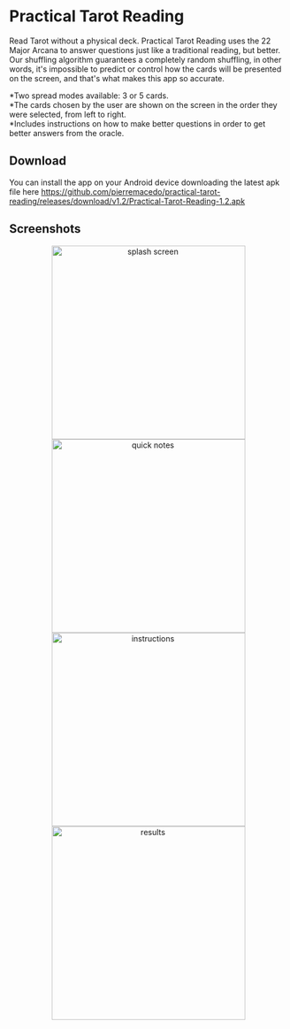 # Practical Tarot Reading

Read Tarot without a physical deck. Practical Tarot Reading uses the 22 Major Arcana to answer questions just like a traditional reading, but better. Our shuffling algorithm guarantees a completely random shuffling, in other words, it's impossible to predict or control how the cards will be presented on the screen, and that's what makes this app so accurate.

*Two spread modes available: 3 or 5 cards.  
*The cards chosen by the user are shown on the screen in the order they were selected, from left to right.  
*Includes instructions on how to make better questions in order to get better answers from the oracle. 

## Download

You can install the app on your Android device downloading the latest apk file here https://github.com/pierremacedo/practical-tarot-reading/releases/download/v1.2/Practical-Tarot-Reading-1.2.apk

## Screenshots
<p align="center">
<img src="https://raw.githubusercontent.com/pierremacedo/practical-tarot-reading/master/screenshots/splashscreen.png" height="350" title="splash screen">
<img src="https://raw.githubusercontent.com/pierremacedo/practical-tarot-reading/master/screenshots/quicknotes.png" height="350" title="quick notes">
<img src="https://raw.githubusercontent.com/pierremacedo/practical-tarot-reading/master/screenshots/instructions.png" height="350" title="instructions">  
<img src="https://raw.githubusercontent.com/pierremacedo/practical-tarot-reading/master/screenshots/results.png" height="350" title="results">  
</p>

